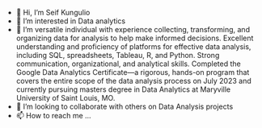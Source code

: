 - 👋 Hi, I’m Seif Kungulio
- 👀 I’m interested in Data analytics
- 🌱 I’m versatile individual with experience collecting, transforming, and organizing data for analysis to help make informed decisions. Excellent understanding and proficiency of platforms for effective data analysis, including SQL, spreadsheets, Tableau, R, and Python. Strong communication, organizational, and analytical skills. Completed the Google Data Analytics Certificate—a rigorous, hands-on program that covers the entire scope of the data analysis process on July 2023 and currently pursuing masters degree in Data Analytics at Maryville University of Saint Louis, MO.
- 💞️ I’m looking to collaborate with others on Data Analysis projects
- 📫 How to reach me ...

<!---
shkungulio/shkungulio is a ✨ special ✨ repository because its `README.md` (this file) appears on your GitHub profile.
You can click the Preview link to take a look at your changes.
--->
